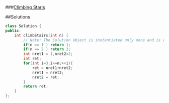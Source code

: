 ###[Climbing Staris][qurl]

##Solutions

```c++
class Solution {
public:
    int climbStairs(int n) {
        // Note: The Solution object is instantiated only once and is reused by each test case.
        if(n == 1 ) return 1;
        if(n == 2 ) return 2;
        int nret1 = 1,nret2=2;
        int ret;
        for(int i=3;i<=n;++i){
            ret = nret1+nret2;
            nret1 = nret2;
            nret2 = ret;
        }
        return ret;
    }
};
```


[qurl]:https://oj.leetcode.com/problems/climbing-stairs/
